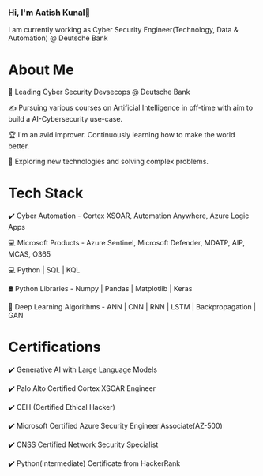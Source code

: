 ### Hi, I'm Aatish Kunal👋
I am currently working as Cyber Security Engineer(Technology, Data & Automation) @ Deutsche Bank

# About Me

💼   Leading Cyber Security Devsecops @ Deutsche Bank

✍️   Pursuing various courses on Artificial Intelligence in off-time with aim to build a AI-Cybersecurity use-case.

🏆   I'm an avid improver. Continuously learning how to make the world better.

🤔   Exploring new technologies and solving complex problems.


# Tech Stack

✔️   Cyber Automation - Cortex XSOAR, Automation Anywhere, Azure Logic Apps

💻   Microsoft Products - Azure Sentinel, Microsoft Defender, MDATP, AIP, MCAS, O365 

💻   Python | SQL | KQL

🛢    Python Libraries - Numpy | Pandas | Matplotlib | Keras

🌱   Deep Learning Algorithms - ANN | CNN | RNN | LSTM | Backpropagation | GAN

# Certifications

✔️ Generative AI with Large Language Models

✔️ Palo Alto Certified Cortex XSOAR Engineer

✔️ CEH (Certified Ethical Hacker)

✔️ Microsoft Certified Azure Security Engineer Associate(AZ-500)

✔️ CNSS Certified Network Security Specialist 

✔️ Python(Intermediate) Certificate from HackerRank



